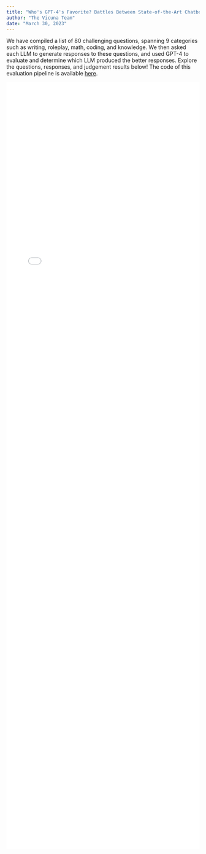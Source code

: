 ```yaml
---
title: "Who's GPT-4's Favorite? Battles Between State-of-the-Art Chatbots"
author: "The Vicuna Team"
date: "March 30, 2023"
---
```


We have compiled a list of 80 challenging questions, spanning 9 categories such as writing, roleplay, math, coding, and knowledge. We then asked each LLM to generate responses to these questions, and used GPT-4 to evaluate and determine which LLM produced the better responses.
Explore the questions, responses, and judgement results below! The code of this evaluation pipeline is available [here](https://github.com/lm-sys/FastChat/tree/main/fastchat/eval).

<style>
  iframe {
    display: block;
    width: 100%;
    height: 2000px;
    border: none;
    overflow: hidden;
  }
</style>
<iframe src="/images/blog/vicuna/gpt4eval/index.html"></iframe>

